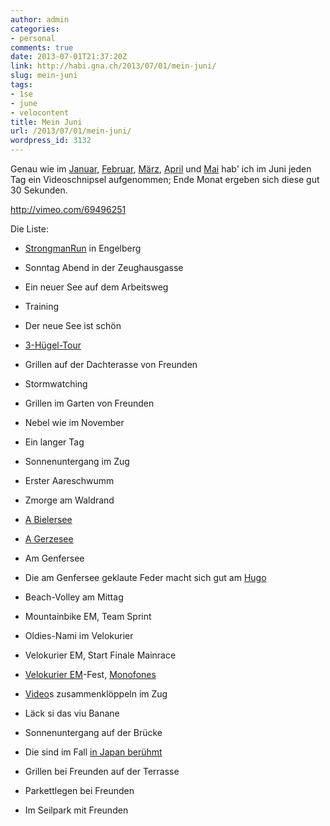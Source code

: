 ```yaml
---
author: admin
categories:
- personal
comments: true
date: 2013-07-01T21:37:20Z
link: http://habi.gna.ch/2013/07/01/mein-juni/
slug: mein-juni
tags:
- 1se
- june
- velocontent
title: Mein Juni
url: /2013/07/01/mein-juni/
wordpress_id: 3132
---
```


Genau wie im [Januar](http://habi.gna.ch/2013/02/01/mein-januar/), [Februar](http://habi.gna.ch/2013/03/04/mein-februar/), [März](http://habi.gna.ch/2013/04/01/mein-marz/), [April](http://habi.gna.ch/2013/05/01/mein-april/) und [Mai](http://habi.gna.ch/2013/06/01/mein-mai/) hab' ich im Juni jeden Tag ein Videoschnipsel aufgenommen; Ende Monat ergeben sich diese gut 30 Sekunden.

http://vimeo.com/69496251

Die Liste:




  
  * [StrongmanRun](http://habi.gna.ch/2013/06/03/strongman-run-2013-in-engelberg/) in Engelberg


  
  * Sonntag Abend in der Zeughausgasse


  
  * Ein neuer See auf dem Arbeitsweg


  
  * Training


  
  * Der neue See ist schön


  
  * [3-Hügel-Tour](http://runkeeper.com/user/davidhaberthuer/activity/191188340)


  
  * Grillen auf der Dachterasse von Freunden


  
  * Stormwatching


  
  * Grillen im Garten von Freunden


  
  * Nebel wie im November


  
  * Ein langer Tag


  
  * Sonnenuntergang im Zug


  
  * Erster Aareschwumm


  
  * Zmorge am Waldrand


  
  * [A Bielersee](http://runkeeper.com/user/davidhaberthuer/activity/195149047)


  
  * [A Gerzesee](http://runkeeper.com/user/davidhaberthuer/activity/195597944)


  
  * Am Genfersee


  
  * Die am Genfersee geklaute Feder macht sich gut am [Hugo](http://photos.davidhaberthuer.ch/index.php?type=recent&tags=hugokoblet)


  
  * Beach-Volley am Mittag


  
  * Mountainbike EM, Team Sprint


  
  * Oldies-Nami im Velokurier


  
  * Velokurier EM, Start Finale Mainrace


  
  * [Velokurier EM](http://habi.gna.ch/2013/06/24/ecmc-2013/)-Fest, [Monofones](http://www.monofones.com)


  
  * [Video](http://habi.gna.ch/2013/06/24/ecmc-2013/)s zusammenklöppeln im Zug


  
  * Läck si das viu Banane


  
  * Sonnenuntergang auf der Brücke


  
  * Die sind im Fall [in Japan berühmt](https://www.facebook.com/wearebiginjapan)


  
  * Grillen bei Freunden auf der Terrasse


  
  * Parkettlegen bei Freunden


  
  * Im Seilpark mit Freunden


